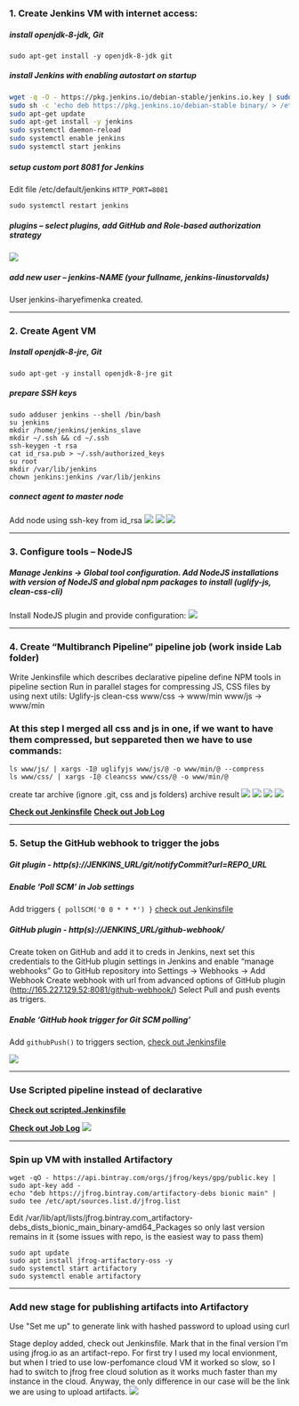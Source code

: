 ### 1. Create Jenkins VM with internet access:
##### install openjdk-8-jdk, Git
	sudo apt-get install -y openjdk-8-jdk git
##### install Jenkins with enabling autostart on startup
````sh
wget -q -O - https://pkg.jenkins.io/debian-stable/jenkins.io.key | sudo apt-key add - 
sudo sh -c 'echo deb https://pkg.jenkins.io/debian-stable binary/ > /etc/apt/sources.list.d/jenkins.list'
sudo apt-get update
sudo apt-get install -y jenkins 
sudo systemctl daemon-reload
sudo systemctl enable jenkins
sudo systemctl start jenkins
````
##### setup custom port 8081 for Jenkins 

Edit file /etc/default/jenkins `HTTP_PORT=8081`

	sudo systemctl restart jenkins

##### plugins – select plugins, add GitHub and Role-based authorization strategy
![](1_plugins_install.png)
##### add new user – jenkins-NAME (your fullname, jenkins-linustorvalds)
User jenkins-iharyefimenka created.


------------


### 2. Create Agent VM
##### Install openjdk-8-jre, Git 

	sudo apt-get -y install openjdk-8-jre git 

##### prepare SSH keys
```
sudo adduser jenkins --shell /bin/bash
su jenkins
mkdir /home/jenkins/jenkins_slave
mkdir ~/.ssh && cd ~/.ssh
ssh-keygen -t rsa
cat id_rsa.pub > ~/.ssh/authorized_keys
su root
mkdir /var/lib/jenkins
chown jenkins:jenkins /var/lib/jenkins
```
##### connect agent to master node
Add node using ssh-key from id_rsa 
![](4_add_node_conf.png)
![](3_add_node_cred.png)
![](5_add_node_final.png)


------------


### 3. Configure tools – NodeJS

##### Manage Jenkins -> Global tool configuration. Add NodeJS installations with version of NodeJS and global npm packages to install (uglify-js, clean-css-cli)
Install NodeJS plugin and provide configuration:
![](6_nodejs.png)


------------


### 4. Create “Multibranch Pipeline” pipeline job (work inside Lab folder)


Write Jenkinsfile which describes declarative pipeline
define NPM tools in pipeline section
Run in parallel stages for compressing JS, CSS files by using next utils:
Uglify-js
clean-css
www/css -> www/min
www/js -> www/min


### At this step I merged all css and js in one, if we want to have them compressed, but seppareted then we have to use commands:
	ls www/js/ | xargs -I@ uglifyjs www/js/@ -o www/min/@ --compress
	ls www/css/ | xargs -I@ cleancss www/css/@ -o www/min/@


create tar archive (ignore .git, css and js folders)
archive result
![](13_folder_use.png)
![](7_add_mda_project.png) ![](59_stage_view.png) ![](59_buid_view.png)



**[Check out Jenkinsfile](https://github.com/AvaTTaR/mdt/edit/master/Jenkinsfile "Check out Jenkinsfile")**
**[Check out Job Log](https://github.com/AvaTTaR/mdt/edit/master/Week2_CI_CD_tools/jenkins_job.log "Check out Job Log")**



------------



### 5. Setup the GitHub webhook to trigger the jobs
##### Git plugin - http(s)://JENKINS_URL/git/notifyCommit?url=REPO_URL

##### Enable ‘Poll SCM’ in Job settings

Add triggers `{ pollSCM('0 0 * * *') }` [check out Jenkinsfile](https://github.com/AvaTTaR/mdt/edit/master/Jenkinsfile "check out Jenkinsfile")

##### GitHub plugin - http(s)://JENKINS_URL/github-webhook/

Create token on GitHub and add it to creds in Jenkins, next set this credentials to the GitHub plugin settings in Jenkins and enable “manage webhooks” 
Go to GitHub repository into Settings -> Webhooks -> Add Webhook 
Create webhook with url from advanced options of GitHub plugin (http://165.227.129.52:8081/github-webhook/) 
Select Pull and push events as trigers. 

##### Enable ‘GitHub hook trigger for Git SCM polling’

Add `githubPush()` to triggers section, [check out Jenkinsfile](https://github.com/AvaTTaR/mdt/edit/master/Jenkinsfile "check out Jenkinsfile")

![](59_buid_view.png)


------------



### Use Scripted pipeline instead of declarative

**[Check out scripted.Jenkinsfile](https://github.com/AvaTTaR/mdt/edit/master/scripted.Jenkinsfile "Check out scripted.Jenkinsfile")**

**[Check out Job Log](https://github.com/AvaTTaR/mdt/edit/master/Week2_CI_CD_tools/jenkins_job_scripted.log "Check out Job Log")**
![](11_stage_view_scripted.png)



------------



### Spin up VM with installed Artifactory
```
wget -qO - https://api.bintray.com/orgs/jfrog/keys/gpg/public.key | sudo apt-key add - 
echo "deb https://jfrog.bintray.com/artifactory-debs bionic main" | sudo tee /etc/apt/sources.list.d/jfrog.list 
```
Edit /var/lib/apt/lists/jfrog.bintray.com_artifactory-debs_dists_bionic_main_binary-amd64_Packages so only last version remains in it (some issues with repo, is the easiest way to pass them) 
```
sudo apt update
sudo apt install jfrog-artifactory-oss -y
sudo systemctl start artifactory
sudo systemctl enable artifactory
```



------------



### Add new stage for publishing artifacts into Artifactory
Use "Set me up" to generate link with hashed password to upload using curl

Stage deploy added, check out Jenkinsfile. Mark that in the final version I'm using jfrog.io as an artifact-repo. For first try I used my local envionment, but when I tried to use low-perfomance cloud VM it worked so slow, so I had to switch to jfrog free cloud solution as it works much faster than my instance in the cloud. Anyway, the only difference in our case will be the link we are using to upload artifacts.
![](12_artifacts.png)
